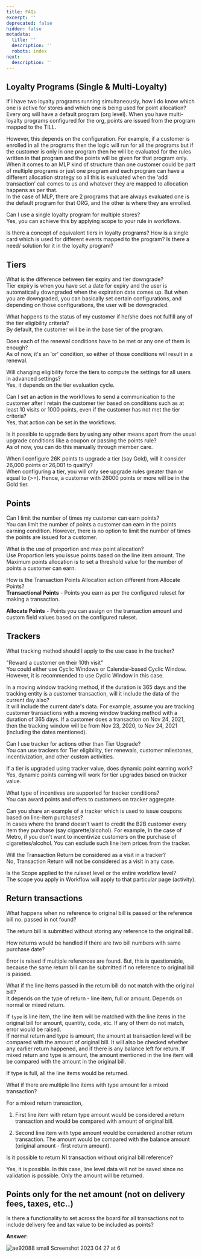 ```yaml
---
title: FAQs
excerpt: ''
deprecated: false
hidden: false
metadata:
  title: ''
  description: ''
  robots: index
next:
  description: ''
---
```

## Loyalty Programs (Single & Multi-Loyalty)

If I have two loyalty programs running simultaneously, how I do know which one is active for stores and which one is being used for point allocation?\
Every org will have a default program (org level). When you have multi-loyalty programs configured for the org, points are issued from the program mapped to the TILL.

However, this depends on the configuration. For example, if a customer is enrolled in all the programs then the logic will run for all the programs but if the customer is only in one program then he will be evaluated for the rules written in that program and the points will be given for that program only. When it comes to an MLP kind of structure than one customer could be part of multiple programs or just one program and each program can have a different allocation strategy so all this is evaluated when the ‘add transaction’ call comes to us and whatever they are mapped to allocation happens as per that.\
In the case of MLP, there are 2 programs that are always evaluated one is the default program for that ORG, and the other is where they are enrolled.

Can I use a single loyalty program for multiple stores?\
Yes, you can achieve this by applying scope to your rule in workflows.

Is there a concept of equivalent tiers in loyalty programs? How is a single card which is used for different events mapped to the program? Is there a need/ solution for it in the loyalty program?

## Tiers

What is the difference between tier expiry and tier downgrade?\
Tier expiry is when you have set a date for expiry and the user is automatically downgraded when the expiration date comes up. But when you are downgraded, you can basically set certain configurations, and depending on those configurations, the user will be downgraded.

What happens to the status of my customer if he/she does not fulfill any of the tier eligibility criteria?\
By default, the customer will be in the base tier of the program.

Does each of the renewal conditions have to be met or any one of them is enough?\
As of now, it's an 'or' condition, so either of those conditions will result in a renewal.

Will changing eligibility force the tiers to compute the settings for all users in advanced settings?\
Yes, it depends on the tier evaluation cycle.

Can I set an action in the workflows to send a communication to the customer after I retain the customer tier based on conditions such as at least 10 visits or 1000 points, even if the customer has not met the tier criteria?\
Yes, that action can be set in the workflows.

Is it possible to upgrade tiers by using any other means apart from the usual upgrade conditions like a coupon or passing the points rule?\
As of now, you can do this manually through member care.

When I configure 26K points to upgrade a tier (say Gold), will it consider 26,000 points or 26,001 to qualify?\
When configuring a tier, you will only see upgrade rules greater than or equal to (>=). Hence, a customer with 26000 points or more will be in the Gold tier.

## Points

Can I limit the number of times my customer can earn points?\
You can limit the number of points a customer can earn in the points earning condition. However, there is no option to limit the number of times the points are issued for a customer.

What is the use of proportion and max point allocation?\
Use Proportion lets you issue points based on the line item amount. The Maximum points allocation is to set a threshold value for the number of points a customer can earn.

How is the Transaction Points Allocation action different from Allocate Points?\
**Transactional Points** - Points you earn as per the configured ruleset for making a transaction.

**Allocate Points** - Points you can assign on the transaction amount and custom field values based on the configured ruleset.

## Trackers

What tracking method should I apply to the use case in the tracker?

"Reward a customer on their 10th visit"\
You could either use Cyclic Windows or Calendar-based Cyclic Window. However, it is recommended to use Cyclic Window in this case.

In a moving window tracking method, if the duration is 365 days and the tracking entity is a customer transaction, will it include the data of the current day also?\
It will include the current date's data. For example, assume you are tracking customer transactions with a moving window tracking method with a duration of 365 days. If a customer does a transaction on Nov 24, 2021, then the tracking window will be from Nov 23, 2020, to Nov 24, 2021 (including the dates mentioned).

Can I use tracker for actions other than Tier Upgrade?\
You can use trackers for Tier eligibility, tier renewals, customer milestones, incentivization, and other custom activities.

If a tier is upgraded using tracker value, does dynamic point earning work?\
Yes, dynamic points earning will work for tier upgrades based on tracker value.

What type of incentives are supported for tracker conditions?\
You can award points and offers to customers on tracker aggregate.

Can you share an example of a tracker which is used to issue coupons based on line-item purchases?\
In cases where the brand doesn't want to credit the B2B customer every item they purchase (say cigarette/alcohol).
For example, In the case of Metro, if you don't want to incentivize customers on the purchase of cigarettes/alcohol. You can exclude such line item prices from the tracker.

Will the Transaction Return be considered as a visit in a tracker?\
No, Transaction Return will not be considered as a visit in any case.

Is the Scope applied to the ruleset level or the entire workflow level?\
The scope you apply in Workflow will apply to that particular page (activity).

## Return transactions

What happens when no reference to original bill is passed or the reference bill no. passed in not found?

The return bill is submitted without storing any reference to the original bill.

How returns would be handled if there are two bill numbers with same purchase date?

Error is raised if multiple references are found. But, this is questionable, because the same return bill can be submitted if no reference to original bill is passed.

What if the line items passed in the return bill do not match with the original bill?\
It depends on the type of return - line item, full or amount.
Depends on normal or mixed return.

If `type` is line item, the line item will be matched with the line items in the original bill for amount, quantity, code, etc. If any of them do not match, error would be raised.\
If normal return and type is amount, the amount at transaction level will be compared with the amount of original bill. It will also be checked whether any earlier return happened, and if there is any balance left for return.
If mixed return and type is amount, the amount mentioned in the line item will be compared with the amount in the original bill.

If type is full, all the line items would be returned.

What if there are multiple line items with type amount for a mixed transaction?

For a mixed return transaction,

1. First line item with return type amount would be considered a return transaction and would be compared with amount of original bill.

2. Second line item with type amount would be considered another return transaction. The amount would be compared with the balance amount (original amount - first return amount).

Is it possible to return NI transaction without original bill reference?

Yes, it is possible. In this case, line level data will not be saved since no validation is possible. Only the amount will be returned.

## Points only for the net amount (not on delivery fees, taxes, etc..)

Is there a functionality to set across the board for all transactions not to include delivery fee and tax value to be included as points?

**Answer**:

![ae92088 small Screenshot 2023 04 27 at 6](https://files.readme.io/ae92088-small-Screenshot_2023-04-27_at_6.23.29_PM.png)
